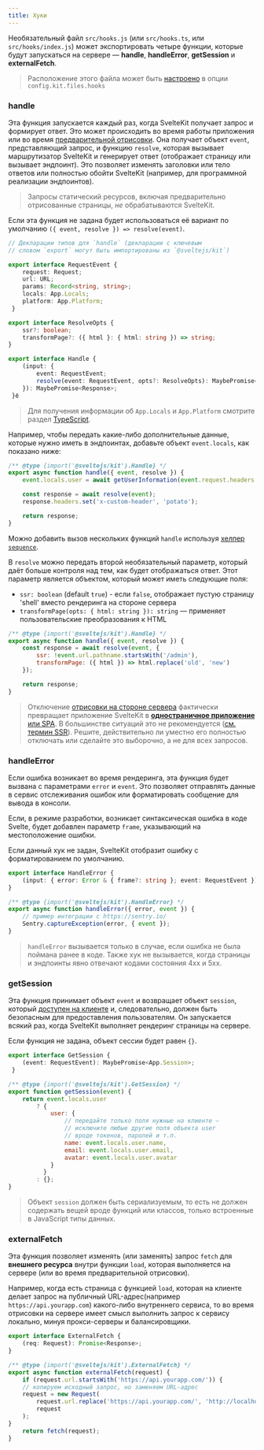 ```yaml
---
title: Хуки
---
```


Необязательный файл `src/hooks.js` (или `src/hooks.ts`, или `src/hooks/index.js`) может экспортировать четыре функции, которые будут запускаться на сервере — **handle**, **handleError**, **getSession** и **externalFetch**.

> Расположение этого файла может быть [настроено](#konfiguracziya-files) в опции `config.kit.files.hooks`

### handle

Эта функция запускается каждый раз, когда SvelteKit получает запрос и формирует ответ. Это может происходить во время работы приложения или во время [предварительной отрисовки](#parametry-straniczy-prerender). Она получает объект `event`, представляющий запрос, и функцию `resolve`, которая вызывает маршрутизатор SvelteKit и генерирует ответ (отображает страницу или вызывает эндпоинт). Это позволяет изменять заголовки или тело ответов или полностью обойти SvelteKit (например, для программной реализации эндпоинтов).

> Запросы статический ресурсов, включая предварительно отрисованные страницы, _не_ обрабатываются SvelteKit.

Если эта функция не задана будет использоваться её вариант по умолчанию `({ event, resolve }) => resolve(event)`.

```ts
// Декларации типов для `handle` (декларации с ключевым 
// словом `export` могут быть импортированы из `@sveltejs/kit`)

export interface RequestEvent {
 	request: Request;
 	url: URL;
 	params: Record<string, string>;
 	locals: App.Locals;
 	platform: App.Platform;
 }

export interface ResolveOpts {
 	ssr?: boolean;
	transformPage?: ({ html }: { html: string }) => string;
}

export interface Handle {
 	(input: {
 		event: RequestEvent;
 		resolve(event: RequestEvent, opts?: ResolveOpts): MaybePromise<Response>;
 	}): MaybePromise<Response>;
 }ё
```

> Для получения информации об `App.Locals` и `App.Platform` смотрите раздел [TypeScript](#typescript).

Например, чтобы передать какие-либо дополнительные данные, которые нужно иметь в эндпоинтах, добавьте объект `event.locals`, как показано ниже:

```js
/** @type {import('@sveltejs/kit').Handle} */
export async function handle({ event, resolve }) {
 	event.locals.user = await getUserInformation(event.request.headers.get('cookie'));

	const response = await resolve(event);
	response.headers.set('x-custom-header', 'potato');

	return response;
}
```

Можно добавить вызов нескольких функций `handle` используя [хелпер `sequence`](#moduli-sveltejs-kit-hooks).

В `resolve` можно передать второй необязательный параметр, который даёт больше контроля над тем, как будет отображаться ответ. Этот параметр является объектом, который может иметь следующие поля:

- `ssr: boolean` (default `true`) - если `false`, отображает пустую страницу 'shell' вместо рендеринга на стороне сервера
- `transformPage(opts: { html: string }): string` — применяет пользовательские преобразования к HTML

```js
/** @type {import('@sveltejs/kit').Handle} */
export async function handle({ event, resolve }) {
 	const response = await resolve(event, {
 		ssr: !event.url.pathname.startsWith('/admin'),
 		transformPage: ({ html }) => html.replace('old', 'new')
 	});

 	return response;
}
 ```

> Отключение [отрисовки на стороне сервера](#prilozhenie-ssr) фактически превращает приложение SvelteKit в [**одностраничное приложение** или SPA](#prilozhenie-csr-and-spa). В большинстве ситуаций это не рекомендуется ([см. термин SSR](#prilozhenie-ssr)). Решите, действительно ли уместно его полностью отключать или сделайте это выборочно, а не для всех запросов.

### handleError

Если ошибка возникает во время рендеринга, эта функция будет вызвана с параметрами `error` и `event`. Это позволяет отправлять данные в сервис отслеживания ошибок или форматировать сообщение для вывода в консоли.

Если, в режиме разработки, возникает синтаксическая ошибка в коде Svelte, будет добавлен параметр `frame`, указывающий на местоположение ошибки.

Если данный хук не задан, SvelteKit отобразит ошибку с форматированием по умолчанию.

```ts
export interface HandleError {
 	(input: { error: Error & { frame?: string }; event: RequestEvent }): void;
}
```

```js
/** @type {import('@sveltejs/kit').HandleError} */
export async function handleError({ error, event }) {
	// пример интеграции с https://sentry.io/
	Sentry.captureException(error, { event });
}
```

> `handleError` вызывается только в случае, если ошибка не была поймана ранее в коде. Также хук не вызывается, когда страницы и эндпоинты явно отвечают кодами состояния 4xx и 5xx.


### getSession

Эта функция принимает объект `event` и возвращает объект `session`, который [доступен на клиенте](#moduli-$app-stores) и, следовательно, должен быть безопасным для предоставления пользователям. Он запускается всякий раз, когда SvelteKit выполняет рендеринг страницы на сервере.

Если функция не задана, объект сессии будет равен `{}`.

```ts
export interface GetSession {
 	(event: RequestEvent): MaybePromise<App.Session>;
 }
```

```js
/** @type {import('@sveltejs/kit').GetSession} */
export function getSession(event) {
 	return event.locals.user
 		? {
			user: {
				// передайте только поля нужные на клиенте —
				// исключите любые другие поля объекта user
				// вроде токенов, паролей и т.п.
				name: event.locals.user.name,
				email: event.locals.user.email,
				avatar: event.locals.user.avatar
			}
 		  }
 		: {};
}
```

> Объект `session` должен быть сериализуемым, то есть не должен содержать вещей вроде функций или классов, только встроенные в JavaScript типы данных.


### externalFetch

Эта функция позволяет изменять (или заменять) запрос `fetch` для **внешнего ресурса** внутри функции `load`, которая выполняется на сервере (или во время предварительной отрисовки).

Например, когда есть страница с функцией `load`, которая на клиенте делает запрос на публичный URL-адрес(например `https://api.yourapp.com`) какого-либо внутреннего сервиса, то во время отрисовки на сервере имеет смысл выполнить запрос к сервису локально, минуя прокси-серверы и балансировщики.

```ts
export interface ExternalFetch {
	(req: Request): Promise<Response>;
}
```

```js
/** @type {import('@sveltejs/kit').ExternalFetch} */
export async function externalFetch(request) {
	if (request.url.startsWith('https://api.yourapp.com/')) {
	// копируем исходный запрос, но заменяем URL-адрес
	request = new Request(
		request.url.replace('https://api.yourapp.com/', 'http://localhost:9999/'),
		request
	);
}
	return fetch(request);
}
```